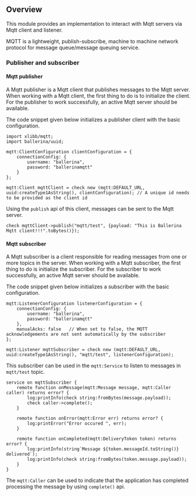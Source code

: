 ## Overview
This module provides an implementation to interact with Mqtt servers via Mqtt client and listener.

MQTT is a lightweight, publish-subscribe, machine to machine network protocol for message queue/message queuing service.

### Publisher and subscriber
#### Mqtt publisher
A Mqtt publisher is a Mqtt client that publishes messages to the Mqtt server. When working with a Mqtt client, the first thing to do is to initialize the client.
For the publisher to work successfully, an active Mqtt server should be available.

The code snippet given below initializes a publisher client with the basic configuration.
```ballerina
import xlibb/mqtt;
import ballerina/uuid;
 
mqtt:ClientConfiguration clientConfiguration = {
    connectionConfig: {
        username: "ballerina",
        password: "ballerinamqtt"
    }
};

mqtt:Client mqttClient = check new (mqtt:DEFAULT_URL, uuid:createType1AsString(), clientConfiguration); // A unique id needs to be provided as the client id
```
Using the `publish` api of this client, messages can be sent to the Mqtt server.
```ballerina
check mqttClient->publish("mqtt/test", {payload: "This is Ballerina Mqtt client!!!".toBytes()});
```
#### Mqtt subscriber
A Mqtt subscriber is a client responsible for reading messages from one or more topics in the server. When working with a Mqtt subscriber, the first thing to do is initialize the subscriber.
For the subscriber to work successfully, an active Mqtt server should be available.

The code snippet given below initializes a subscriber with the basic configuration.
```ballerina
mqtt:ListenerConfiguration listenerConfiguration = {
    connectionConfig: {
        username: "ballerina",
        password: "ballerinamqtt"
    },
    manualAcks: false   // When set to false, the MQTT acknowledgements are not sent automatically by the subscriber
};

mqtt:Listener mqttSubscriber = check new (mqtt:DEFAULT_URL, uuid:createType1AsString(), "mqtt/test", listenerConfiguration);
```
This subscriber can be used in the `mqtt:Service` to listen to messages in `mqtt/test` topic.
```ballerina
service on mqttSubscriber {
    remote function onMessage(mqtt:Message message, mqtt:Caller caller) returns error? {
        log:printInfo(check string:fromBytes(message.payload));
        check caller->complete();
    }

    remote function onError(mqtt:Error err) returns error? {
        log:printError("Error occured ", err);
    }

    remote function onCompleted(mqtt:DeliveryToken token) returns error? {
        log:printInfo(string`Message ${token.messageId.toString()} delivered`);
        log:printInfo(check string:fromBytes(token.message.payload));
    }
}
```
The `mqtt:Caller` can be used to indicate that the application has completed processing the message by using `complete()` api.
